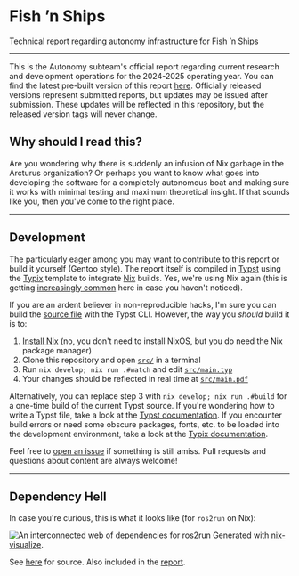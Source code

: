 # Fish ’n Ships

Technical report regarding autonomy infrastructure for Fish ’n Ships

---

This is the Autonomy subteam's official report regarding current research and development operations for the 2024-2025 operating year.
You can find the latest pre-built version of this report [here](src/main.pdf).
Officially released versions represent submitted reports, but updates may be issued after submission.
These updates will be reflected in this repository, but the released version tags will never change.

## Why should I read this?

Are you wondering why there is suddenly an infusion of Nix garbage in the Arcturus organization?
Or perhaps you want to know what goes into developing the software for a completely autonomous boat and making sure it works with minimal testing and maximum theoretical insight.
If that sounds like you, then you've come to the right place.

---

## Development

The particularly eager among you may want to contribute to this report or build it yourself (Gentoo style).
The report itself is compiled in [Typst](https://typst.app/) using the [Typix](https://loqusion.github.io/typix/) template to integrate [Nix](https://nixos.org/) builds.
Yes, we're using Nix again (this is getting [increasingly common](https://github.com/orgs/ArcturusNavigation/repositories?q=lang%3Anix&type=all) here in case you haven't noticed).

If you are an ardent believer in non-reproducible hacks, I'm sure you can build the [source file](src/main.typ) with the Typst CLI.
However, the way you *should* build it is to:

1. [Install Nix](https://github.com/DeterminateSystems/nix-installer) (no, you don't need to install NixOS, but you do need the Nix package manager)
2. Clone this repository and open [`src/`](src/) in a terminal
3. Run `nix develop; nix run .#watch` and edit [`src/main.typ`](src/main.typ)
4. Your changes should be reflected in real time at [`src/main.pdf`](src/main.pdf)

Alternatively, you can replace step 3 with `nix develop; nix run .#build` for a one-time build of the current Typst source.
If you're wondering how to write a Typst file, take a look at the [Typst documentation](https://typst.app/docs/).
If you encounter build errors or need some obscure packages, fonts, etc. to be loaded into the development environment, take a look at the [Typix documentation](https://loqusion.github.io/typix/recipes/adding-dependencies.html).

Feel free to [open an issue](https://github.com/arcturusnavigation/fish-n-ships/issues/new) if something is still amiss.
Pull requests and questions about content are always welcome!

---

## Dependency Hell

In case you're curious, this is what it looks like (for `ros2run` on Nix):

![An interconnected web of dependencies for ros2run](src/assets/img/deps.png)
Generated with [nix-visualize](https://github.com/craigmbooth/nix-visualize).

See [here](src/assets/img/deps.png) for source. Also included in the [report](src/main.pdf).
